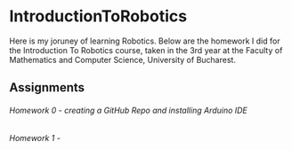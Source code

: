 # IntroductionToRobotics

Here is my joruney of learning Robotics. Below are the homework I did for the Introduction To Robotics course, taken in the 3rd year at the Faculty of Mathematics and Computer Science, University of Bucharest. 

## Assignments 

###### Homework 0 - creating a GitHub Repo and installing Arduino IDE


###### Homework 1 - 
